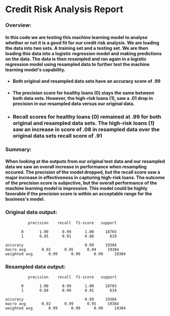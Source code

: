 # Credit Risk Analysis Report

### Overview:
#### In this code we are testing this machine learning model to analyse whether or not it is a good fit for our credit risk analysis. We are loading the data into two sets. A training set and a testing set. We are then loading this data into a logistic regression model and making predictions on the data. The data is then resampled and ran again in a logistic regression model using resampled data to further test the machine learning model's capability. 

- #### Both original and resampled data sets have an accuracy score of .99

- #### The precision score for healthy loans (0) stays the same between both data sets. However, the high-risk loans (1), saw a .01 drop in precision in our resampled data versus our original data. 

- ### Recall scores for healthy loans (0) remained at .99 for both original and resampled data sets. The high-risk loans (1) saw an increase in score of .08 in resampled data over the original data sets recall score of .91

### Summary:
#### When looking at the outputs from our original test data and our resampled data we saw an overall increase in performance when resampling occured. The precision of the model dropped, but the recall score saw a major increase in effectiveness in capturing high-risk loans. The outcome of the precision score is subjective, but the overall performance of the machine learning model is impressive. This model could be highly favorable if the precision score is within an acceptable range for the business's model. 

### Original data output:
              precision    recall  f1-score   support

           0       1.00      0.99      1.00     18765
           1       0.85      0.91      0.88       619

    accuracy                           0.99     19384
    macro avg       0.92      0.95      0.94     19384
    weighted avg       0.99      0.99      0.99     19384

### Resampled data output:
              precision    recall  f1-score   support

           0       1.00      0.99      1.00     18765
           1       0.84      0.99      0.91       619

    accuracy                           0.99     19384
    macro avg       0.92      0.99      0.95     19384
    weighted avg       0.99      0.99      0.99     19384